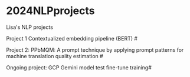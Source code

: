 # 2024NLPprojects
Lisa's NLP projects

Project 1 Contextualized embedding pipeline (BERT) #


Project 2: PPbMQM: A prompt technique by applying prompt patterns for machine translation quality estimation #

Ongoing project: GCP Gemini model test fine-tune training#
